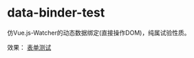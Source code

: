 # data-binder-test

仿Vue.js-Watcher的动态数据绑定(直接操作DOM)，纯属试验性质。

效果：
[表单测试](https://raw.githubusercontent.com/jimmylab/data-binder-test/main/form-test.html)
